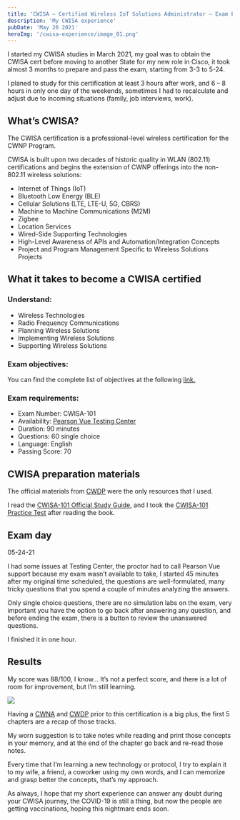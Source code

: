 ```yaml
---
title: 'CWISA – Certified Wireless IoT Solutions Administrator – Exam Experience'
description: 'My CWISA experience'
pubDate: 'May 26 2021'
heroImg: '/cwisa-experience/image_01.png'
---
```


I started my CWISA studies in March 2021, my goal was to obtain the CWISA cert before moving to another State for my new role in Cisco, it took almost 3 months to prepare and pass the exam, starting from 3-3 to 5-24.

I planed to study for this certification at least 3 hours after work, and 6 – 8 hours in only one day of the weekends, sometimes I had to recalculate and adjust due to incoming situations (family, job interviews, work).

## What’s CWISA?

The CWISA certification is a professional-level wireless certification for the CWNP Program.

CWISA is built upon two decades of historic quality in WLAN (802.11) certifications and begins the extension of CWNP offerings into the non-802.11 wireless solutions:

- Internet of Things (IoT)
- Bluetooth Low Energy (BLE)
- Cellular Solutions (LTE, LTE-U, 5G, CBRS)
- Machine to Machine Communications (M2M)
- Zigbee
- Location Services
- Wired-Side Supporting Technologies
- High-Level Awareness of APIs and Automation/Integration Concepts
- Project and Program Management Specific to Wireless Solutions Projects

## What it takes to become a CWISA certified

### Understand:

- Wireless Technologies
- Radio Frequency Communications
- Planning Wireless Solutions
- Implementing Wireless Solutions
- Supporting Wireless Solutions

### Exam objectives:

You can find the complete list of objectives at the following [link.](https://www.cwnp.com/uploads/cwsa-101-objectives-2019.pdf)

### Exam requirements:

- Exam Number: CWISA-101
- Availability: [Pearson Vue Testing Center](https://home.pearsonvue.com/ 'Pearson Vue')
- Duration: 90 minutes
- Questions: 60 single choice
- Language: English
- Passing Score: 70

## CWISA preparation materials

The official materials from [CWDP](https://www.cwnp.com/) were the only resources that I used.

I read the [CWISA-101 Official Study Guide,](https://www.cwnp.com/cwsa101sg/) and I took the [CWISA-101 Practice Test](https://www.cwnp.com/cwsapt/) after reading the book.

## Exam day

05-24-21

I had some issues at Testing Center, the proctor had to call Pearson Vue support because my exam wasn’t available to take, I started 45 minutes after my original time scheduled, the questions are well-formulated, many tricky questions that you spend a couple of minutes analyzing the answers.

Only single choice questions, there are no simulation labs on the exam, very important you have the option to go back after answering any question, and before ending the exam, there is a button to review the unanswered questions.

I finished it in one hour.

## Results

My score was 88/100, I know… It’s not a perfect score, and there is a lot of room for improvement, but I’m still learning.

![](/cwisa-experience/image_02.png)

Having a [CWNA](./cwna-experience) and [CWDP](./cwdp-experience) prior to this certification is a big plus, the first 5 chapters are a recap of those tracks.

My worn suggestion is to take notes while reading and print those concepts in your memory, and at the end of the chapter go back and re-read those notes.

Every time that I’m learning a new technology or protocol, I try to explain it to my wife, a friend, a coworker using my own words, and I can memorize and grasp better the concepts, that’s my approach.

As always, I hope that my short experience can answer any doubt during your CWISA journey, the COVID-19 is still a thing, but now the people are getting vaccinations, hoping this nightmare ends soon.
